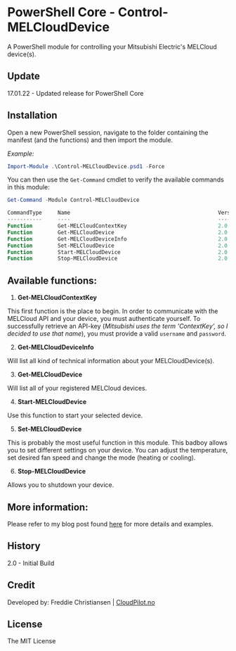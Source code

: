 # PowerShell Core - Control-MELCloudDevice

A PowerShell module for controlling your Mitsubishi Electric's MELCloud device(s).

## Update
17.01.22 - Updated release for PowerShell Core

## Installation
Open a new PowerShell session, navigate to the folder containing the manifest (and the functions) and then import the module.

*Example:*
````powershell
Import-Module .\Control-MELCloudDevice.psd1 -Force
````

You can then use the ````Get-Command```` cmdlet to verify the available commands in this module:
````powershell
Get-Command -Module Control-MELCloudDevice
````

````powershell
CommandType     Name                                               Version    Source
-----------     ----                                               -------    ------
Function        Get-MELCloudContextKey                             2.0        Control-MELCloudDevice
Function        Get-MELCloudDevice                                 2.0        Control-MELCloudDevice
Function        Get-MELCloudDeviceInfo                             2.0        Control-MELCloudDevice
Function        Set-MELCloudDevice                                 2.0        Control-MELCloudDevice
Function        Start-MELCloudDevice                               2.0        Control-MELCloudDevice
Function        Stop-MELCloudDevice                                2.0        Control-MELCloudDevice
````



## Available functions:

1. **Get-MELCloudContextKey**

This first function is the place to begin. In order to communicate with the MELCloud API and your device, you must authenticate yourself. To successfully retrieve an API-key (*Mitsubishi uses the term 'ContextKey', so I decided to use that name*), you must provide a valid ````username```` and ````password````.

2. **Get-MELCloudDeviceInfo**

Will list all kind of technical information about your MELCloudDevice(s).

3. **Get-MELCloudDevice**

Will list all of your registered MELCloud devices.

4. **Start-MELCloudDevice**

Use this function to start your selected device.

5. **Set-MELCloudDevice**

This is probably the most useful function in this module. This badboy allows you to set different settings on your device. You can adjust the temperature, set desired fan speed and change the mode (heating or cooling).

6. **Stop-MELCloudDevice**

Allows you to shutdown your device. 


## More information:

Please refer to my blog post found [here](https://www.cloudpilot.no/blog/Control-your-Mitsubishi-heat-pump-using-PowerShell/) for more details and examples.


## History
2.0 - Initial Build 



## Credit

Developed by: Freddie Christiansen | [CloudPilot.no](http://www.cloudpilot.no)


## License

The MIT License

